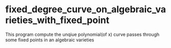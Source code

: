 # fixed_degree_curve_on_algebraic_varieties_with_fixed_point
This program compute the unqiue polynomial(of x) curve passes through some fixed points in an algebraic varieties
